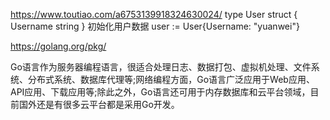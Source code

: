 https://www.toutiao.com/a6753139918324630024/
type User struct {
 Username string
}
初始化用户数据
user := User{Username: "yuanwei"}


https://golang.org/pkg/


Go语言作为服务器编程语言，很适合处理日志、数据打包、虚拟机处理、文件系统、分布式系统、数据库代理等;网络编程方面，Go语言广泛应用于Web应用、API应用、下载应用等;除此之外，Go语言还可用于内存数据库和云平台领域，目前国外还是有很多云平台都是采用Go开发。
